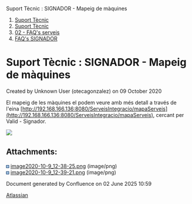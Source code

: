 Suport Tècnic : SIGNADOR - Mapeig de màquines  

1.  [Suport Tècnic](index.html)
2.  [Suport Tècnic](13893782.html)
3.  [02 - FAQ's serveis](26313393.html)
4.  [FAQ's SIGNADOR](30867480.html)

Suport Tècnic : SIGNADOR - Mapeig de màquines
=============================================

Created by Unknown User (otecagonzalez) on 09 October 2020

  

El mapeig de les màquines el podem veure amb més detall a través de l'eina [http://192.168.166.136:8080/ServeisIntegracio/mapaServeis](http://192.168.166.136:8080/ServeisIntegracio/mapaServeis), cercant per Valid - Signador.

  

  

  

![](attachments/41519324/41519325.png)

Attachments:
------------

![](images/icons/bullet_blue.gif) [image2020-10-9\_12-38-25.png](attachments/41519324/41519325.png) (image/png)  
![](images/icons/bullet_blue.gif) [image2020-10-9\_12-39-21.png](attachments/41519324/41519326.png) (image/png)  

Document generated by Confluence on 02 June 2025 10:59

[Atlassian](http://www.atlassian.com/)